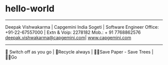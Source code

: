 # hello-world

_______________________________________________________________________
Deepak Vishwakarma | Capgemini India 
Sogeti | Software Engineer
Office: +91-22-67557000 | Extn & Voip: 2278182
Mob.: + 91 7768862576
deepak.vishwakarma@capgemini.com|  www.capgemini.com

_______________________________________________________________________
 Switch off as you go | Recycle always | Save Paper - Save Trees | Go


